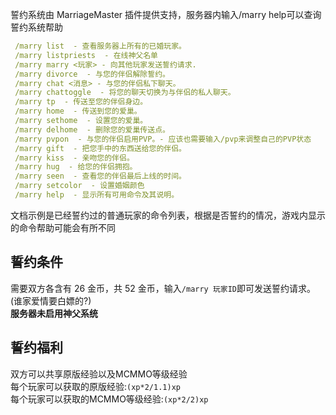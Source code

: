 誓约系统由 MarriageMaster 插件提供支持，服务器内输入/marry help可以查询誓约系统帮助
```yaml
 /marry list  - 查看服务器上所有的已婚玩家。
 /marry listpriests  - 在线神父名单
 /marry marry <玩家> - 向其他玩家发送誓约请求.
 /marry divorce  - 与您的伴侣解除誓约。
 /marry chat <消息> - 与您的伴侣私下聊天。
 /marry chattoggle  - 将您的聊天切换为与伴侣的私人聊天。
 /marry tp  - 传送至您的伴侣身边。
 /marry home  - 传送到您的爱巢。
 /marry sethome  - 设置您的爱巢。
 /marry delhome  - 删除您的爱巢传送点。
 /marry pvpon  - 与您的伴侣启用PVP。- 应该也需要输入/pvp来调整自己的PVP状态
 /marry gift  - 把您手中的东西送给您的伴侣。
 /marry kiss  - 亲吻您的伴侣。
 /marry hug  - 给您的伴侣拥抱。
 /marry seen  - 查看您的伴侣最后上线的时间。
 /marry setcolor  - 设置婚姻颜色
 /marry help  - 显示所有可用命令及其说明。
```
文档示例是已经誓约过的普通玩家的命令列表，根据是否誓约的情况，游戏内显示的命令帮助可能会有所不同
## 誓约条件
需要双方各含有 26 金币，共 52 金币，输入`/marry 玩家ID`即可发送誓约请求。(谁家爱情要白嫖的?)    
**服务器未启用神父系统**
## 誓约福利
双方可以共享原版经验以及MCMMO等级经验  
每个玩家可以获取的原版经验:`(xp*2/1.1)xp`  
每个玩家可以获取的MCMMO等级经验:`(xp*2/2)xp`  